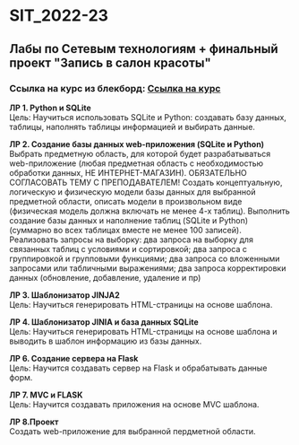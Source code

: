 # SIT_2022-23
## Лабы по Сетевым технологиям + финальный проект "Запись в салон красоты"
### Ссылка на курс из блекборд:  <a href="https://bb.dvfu.ru/webapps/blackboard/content/listContent.jsp?course_id=_5256_1&content_id=_239701_1&mode=reset">Ссылка на курс</a>

<b>ЛР 1. Python и SQLite</b><br>
Цель: Научиться использовать SQLite и Python: создавать базу данных, таблицы, наполнять таблицы информацией и выбирать данные.

<b>ЛР 2. Создание базы данных web-приложения (SQLite и Python)</b><br>
Выбрать предметную область, для которой будет разрабатываться web-приложение (любая предметная область с необходимостью обработки данных, НЕ ИНТЕРНЕТ-МАГАЗИН).  ОБЯЗАТЕЛЬНО СОГЛАСОВАТЬ ТЕМУ С ПРЕПОДАВАТЕЛЕМ!
Создать концептуальную, логическую и физическую модели базы данных для выбранной предметной области, описать модели в произвольном виде (физическая модель должна включать не менее 4-х таблиц).
Выполнить создание базы данных и наполнение таблиц (SQLite и Python) (суммарно во всех таблицах вместе не менее 100 записей).
Реализовать запросы на выборку:
два запроса на выборку для связанных таблиц с условиями и сортировкой;
два запроса с группировкой и групповыми функциями;
два запроса со вложенными запросами или табличными выражениями;
два запроса корректировки данных (обновление, добавление, удаление и пр)

<b>ЛР 3. Шаблонизатор JINJA2</b><br>
Цель: Научиться генерировать HTML-страницы на основе шаблона.

<b>ЛР 4. Шаблонизатор JINIA и база данных SQLite</b><br>
Цель: Научиться генерировать HTML-страницы на основе шаблона и выводить в шаблон информацию из базы данных.

<b>ЛР 6. Создание сервера на Flask</b><br>
Цель: Научится создавать сервер на Flask и обрабатывать данные форм.

<b>ЛР 7. MVC и FLASK</b><br>
Цель: Научится создавать приложения на основе MVC шаблона.

<b>ЛР 8.Проект</b><br>
Создать web-приложение  для выбранной пердметной области.

